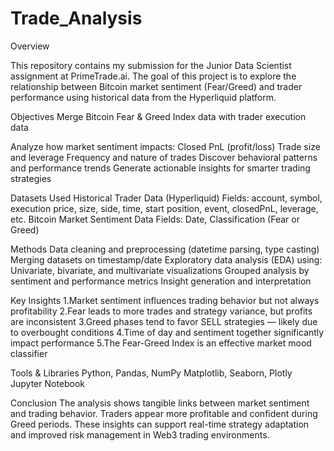 # Trade_Analysis
Overview

This repository contains my submission for the Junior Data Scientist assignment at PrimeTrade.ai. The goal of this project is to explore the relationship between Bitcoin market sentiment (Fear/Greed) and trader performance using historical data from the Hyperliquid platform.


Objectives
Merge Bitcoin Fear & Greed Index data with trader execution data

Analyze how market sentiment impacts:
Closed PnL (profit/loss)
Trade size and leverage
Frequency and nature of trades
Discover behavioral patterns and performance trends
Generate actionable insights for smarter trading strategies

Datasets Used
Historical Trader Data (Hyperliquid)
Fields: account, symbol, execution price, size, side, time, start position, event, closedPnL, leverage, etc.
Bitcoin Market Sentiment Data
Fields: Date, Classification (Fear or Greed)

Methods
Data cleaning and preprocessing (datetime parsing, type casting)
Merging datasets on timestamp/date
Exploratory data analysis (EDA) using:
Univariate, bivariate, and multivariate visualizations
Grouped analysis by sentiment and performance metrics
Insight generation and interpretation

Key Insights
1.Market sentiment influences trading behavior but not always profitability
2.Fear leads to more trades and strategy variance, but profits are inconsistent
3.Greed phases tend to favor SELL strategies — likely due to overbought conditions
4.Time of day and sentiment together significantly impact performance
5.The Fear-Greed Index is an effective market mood classifier

Tools & Libraries
Python, Pandas, NumPy
Matplotlib, Seaborn, Plotly
Jupyter Notebook

Conclusion
The analysis shows tangible links between market sentiment and trading behavior. Traders appear more profitable and confident during Greed periods. These insights can support real-time strategy adaptation and improved risk management in Web3 trading environments.
